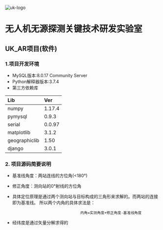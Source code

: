 ![uk-logo](https://s2.ax1x.com/2020/01/19/1C8qXt.png)
# 无人机无源探测关键技术研发实验室
## UK_AR项目(软件)

### 1.项目开发环境

- MySQL版本:8.0.17 Community Server
- Python解释器版本:3.7.4
- 第三方依赖库
    
|Lib            |Ver    |
|:----          |:----  |
|numpy          |1.17.4 |
|pymysql        |0.9.3  |
|serial         |0.0.97 |
|matplotlib     |3.1.2  |
|geographiclib  |1.50   |
|django         |3.0.1  |

### 2. 项目源码简要说明

- 基准线角度：两站连线的方位角(<180°)
- 修正角度：测向站的0°射线的方位角
- 具体定位原理是通过两个测向站与目标构成的三角形来求解的。而两站的连接即为基准线。
所以两个内角的具体求法是：

                                     内角=实测角度+修正角度-基准线角度
- 经纬度是通过矢量分解求得的